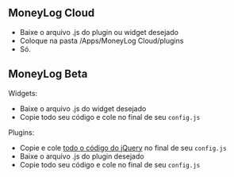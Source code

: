 ## MoneyLog Cloud

- Baixe o arquivo .js do plugin ou widget desejado
- Coloque na pasta <Dropbox Home>/Apps/MoneyLog Cloud/plugins
- Só.


## MoneyLog Beta

Widgets:

- Baixe o arquivo .js do widget desejado
- Copie todo seu código e cole no final de seu `config.js`

Plugins:

- Copie e cole [todo o código do jQuery](http://ajax.googleapis.com/ajax/libs/jquery/1.7.1/jquery.min.js) no final de seu `config.js`
- Baixe o arquivo .js do plugin desejado
- Copie todo seu código e cole no final de seu `config.js`
